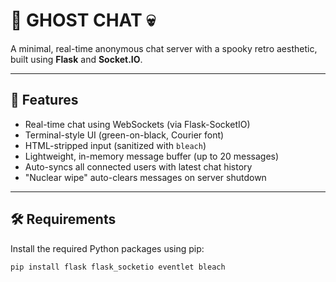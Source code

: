 # 💬 GHOST CHAT 💀

A minimal, real-time anonymous chat server with a spooky retro aesthetic, built using **Flask** and **Socket.IO**.

---

## 🚀 Features

- Real-time chat using WebSockets (via Flask-SocketIO)
- Terminal-style UI (green-on-black, Courier font)
- HTML-stripped input (sanitized with `bleach`)
- Lightweight, in-memory message buffer (up to 20 messages)
- Auto-syncs all connected users with latest chat history
- "Nuclear wipe" auto-clears messages on server shutdown

---

## 🛠 Requirements

Install the required Python packages using pip:

```bash
pip install flask flask_socketio eventlet bleach
